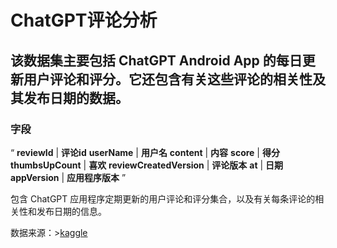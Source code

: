 # ChatGPT评论分析

## 该数据集主要包括 ChatGPT Android App 的每日更新用户评论和评分。它还包含有关这些评论的相关性及其发布日期的数据。

### 字段
“
**reviewId**   |  **评论id**
**userName**   |  **用户名**
**content**  |  **内容**
**score**  |  **得分**
**thumbsUpCount**  |  **喜欢**
**reviewCreatedVersion**  |  **评论版本**
**at**  |  **日期**
**appVersion**  |  **应用程序版本**
”

包含 ChatGPT 应用程序定期更新的用户评论和评分集合，以及有关每条评论的相关性和发布日期的信息。

数据来源：>[kaggle](https://www.kaggle.com/datasets/ashishkumarak/chatgpt-reviews-daily-updated)
